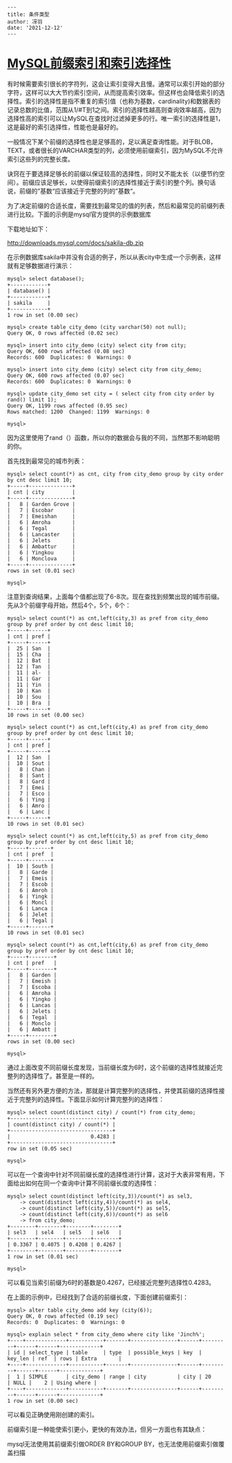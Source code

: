 ```
---
title: 条件类型
author: 冴羽
date: '2021-12-12'
---
```

# [MySQL前缀索引和索引选择性](https://www.cnblogs.com/balfish/p/9003794.html)

有时候需要索引很长的字符列，这会让索引变得大且慢。通常可以索引开始的部分字符，这样可以大大节约索引空间，从而提高索引效率。但这样也会降低索引的选择性。索引的选择性是指不重复的索引值（也称为基数，cardinality)和数据表的记录总数的比值，范围从1/#T到1之间。索引的选择性越高则查询效率越高，因为选择性高的索引可以让MySQL在查找时过滤掉更多的行。唯一索引的选择性是1，这是最好的索引选择性，性能也是最好的。

一般情况下某个前缀的选择性也是足够高的，足以满足查询性能。对于BLOB，TEXT，或者很长的VARCHAR类型的列，必须使用前缀索引，因为MySQL不允许索引这些列的完整长度。

诀窍在于要选择足够长的前缀以保证较高的选择性，同时又不能太长（以便节约空间）。前缀应该足够长，以使得前缀索引的选择性接近于索引的整个列。换句话说，前缀的”基数“应该接近于完整的列的”基数“。

为了决定前缀的合适长度，需要找到最常见的值的列表，然后和最常见的前缀列表进行比较。下面的示例是mysql官方提供的示例数据库

下载地址如下：

http://downloads.mysql.com/docs/sakila-db.zip

在示例数据库sakila中并没有合适的例子，所以从表city中生成一个示例表，这样就有足够数据进行演示：

```
mysql> select database();                                                           
+------------+
| database() |
+------------+
| sakila     |
+------------+
1 row in set (0.00 sec)

mysql> create table city_demo (city varchar(50) not null);                          
Query OK, 0 rows affected (0.02 sec)

mysql> insert into city_demo (city) select city from city;                          
Query OK, 600 rows affected (0.08 sec)
Records: 600  Duplicates: 0  Warnings: 0

mysql> insert into city_demo (city) select city from city_demo;
Query OK, 600 rows affected (0.07 sec)
Records: 600  Duplicates: 0  Warnings: 0

mysql> update city_demo set city = ( select city from city order by rand() limit 1);
Query OK, 1199 rows affected (0.95 sec)
Rows matched: 1200  Changed: 1199  Warnings: 0

mysql> 
```

因为这里使用了rand（）函数，所以你的数据会与我的不同，当然那不影响聪明的你。

首先找到最常见的城市列表：

```
mysql> select count(*) as cnt, city from city_demo group by city order by cnt desc limit 10;               
+-----+--------------+
| cnt | city         |
+-----+--------------+
|   8 | Garden Grove |
|   7 | Escobar      |
|   7 | Emeishan     |
|   6 | Amroha       |
|   6 | Tegal        |
|   6 | Lancaster    |
|   6 | Jelets       |
|   6 | Ambattur     |
|   6 | Yingkou      |
|   6 | Monclova     |
+-----+--------------+
rows in set (0.01 sec)

mysql>
```

注意到查询结果，上面每个值都出现了6-8次。现在查找到频繁出现的城市前缀。先从3个前缀字母开始，然后4个，5个，6个：

```
mysql> select count(*) as cnt,left(city,3) as pref from city_demo group by pref order by cnt desc limit 10;
+-----+------+
| cnt | pref |
+-----+------+
|  25 | San  |
|  15 | Cha  |
|  12 | Bat  |
|  12 | Tan  |
|  11 | al-  |
|  11 | Gar  |
|  11 | Yin  |
|  10 | Kan  |
|  10 | Sou  |
|  10 | Bra  |
+-----+------+
10 rows in set (0.00 sec)

mysql> select count(*) as cnt,left(city,4) as pref from city_demo group by pref order by cnt desc limit 10; 
+-----+------+
| cnt | pref |
+-----+------+
|  12 | San  |
|  10 | Sout |
|   8 | Chan |
|   8 | Sant |
|   8 | Gard |
|   7 | Emei |
|   7 | Esco |
|   6 | Ying |
|   6 | Amro |
|   6 | Lanc |
+-----+------+
10 rows in set (0.01 sec)

mysql> select count(*) as cnt,left(city,5) as pref from city_demo group by pref order by cnt desc limit 10; 
+-----+-------+
| cnt | pref  |
+-----+-------+
|  10 | South |
|   8 | Garde |
|   7 | Emeis |
|   7 | Escob |
|   6 | Amroh |
|   6 | Yingk |
|   6 | Moncl |
|   6 | Lanca |
|   6 | Jelet |
|   6 | Tegal |
+-----+-------+
10 rows in set (0.01 sec)
```

```
mysql> select count(*) as cnt,left(city,6) as pref from city_demo group by pref order by cnt desc limit 10; 
+-----+--------+
| cnt | pref   |
+-----+--------+
|   8 | Garden |
|   7 | Emeish |
|   7 | Escoba |
|   6 | Amroha |
|   6 | Yingko |
|   6 | Lancas |
|   6 | Jelets |
|   6 | Tegal  |
|   6 | Monclo |
|   6 | Ambatt |
+-----+--------+
rows in set (0.00 sec)

mysql>
```

通过上面改变不同前缀长度发现，当前缀长度为6时，这个前缀的选择性就接近完整列的选择性了。甚至是一样的。

当然还有另外更方便的方法，那就是计算完整列的选择性，并使其前缀的选择性接近于完整列的选择性。下面显示如何计算完整列的选择性：

```
mysql> select count(distinct city) / count(*) from city_demo;
+---------------------------------+
| count(distinct city) / count(*) |
+---------------------------------+
|                          0.4283 |
+---------------------------------+
row in set (0.05 sec)

mysql>
```

可以在一个查询中针对不同前缀长度的选择性进行计算，这对于大表非常有用，下面给出如何在同一个查询中计算不同前缀长度的选择性：

```
mysql> select count(distinct left(city,3))/count(*) as sel3,
    -> count(distinct left(city,4))/count(*) as sel4,
    -> count(distinct left(city,5))/count(*) as sel5, 
    -> count(distinct left(city,6))/count(*) as sel6 
    -> from city_demo;
+--------+--------+--------+--------+
| sel3   | sel4   | sel5   | sel6   |
+--------+--------+--------+--------+
| 0.3367 | 0.4075 | 0.4208 | 0.4267 |
+--------+--------+--------+--------+
1 row in set (0.01 sec)

mysql> 
```

可以看见当索引前缀为6时的基数是0.4267，已经接近完整列选择性0.4283。

在上面的示例中，已经找到了合适的前缀长度，下面创建前缀索引：

```
mysql> alter table city_demo add key (city(6));
Query OK, 0 rows affected (0.19 sec)
Records: 0  Duplicates: 0  Warnings: 0
```

 

```
mysql> explain select * from city_demo where city like 'Jinch%';
+----+-------------+-----------+-------+---------------+------+---------+------+------+-------------+
| id | select_type | table     | type  | possible_keys | key  | key_len | ref  | rows | Extra       |
+----+-------------+-----------+-------+---------------+------+---------+------+------+-------------+
|  1 | SIMPLE      | city_demo | range | city          | city | 20      | NULL |    2 | Using where |
+----+-------------+-----------+-------+---------------+------+---------+------+------+-------------+
1 row in set (0.00 sec)
```

可以看见正确使用刚创建的索引。

前缀索引是一种能使索引更小，更快的有效办法，但另一方面也有其缺点：

mysql无法使用其前缀索引做ORDER BY和GROUP BY，也无法使用前缀索引做覆盖扫描